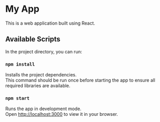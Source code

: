 # My App

This is a web application built using React.

## Available Scripts

In the project directory, you can run:

### `npm install`

Installs the project dependencies.\
This command should be run once before starting the app to ensure all required libraries are available.

### `npm start`

Runs the app in development mode.\
Open [http://localhost:3000](http://localhost:3000) to view it in your browser.
